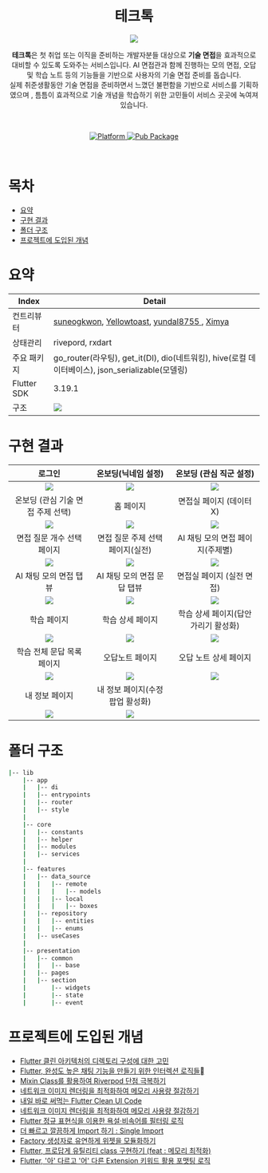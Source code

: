 <h1 align="center">테크톡</h1>
<p align="center"><img src="https://velog.velcdn.com/images/ximya_hf/post/d6237bb6-be9a-460b-8752-0c2e6407705f/image.png"/></p>
<p align="center"><b>테크톡</b>은 첫 취업 또는 이직을 준비하는 개발자분들 대상으로 <b>기술 면접</b>을 효과적으로 대비할 수 있도록 도와주는 서비스입니다. AI 면접관과 함께 진행하는 모의 면접, 오답 및 학습 노트 등의 기능들을 기반으로 사용자의 기술 면접 준비를 돕습니다. <br/> 실제 취준생활동안 기술 면접을 준비하면서 느꼈던 불편함을 기반으로 서비스를 기획하였으며 , 틈틈이 효과적으로 기술 개념을 학습하기 위한 고민들이 서비스 곳곳에 녹여져 있습니다.</p><br>


<p align="center">
  <a href="https://apps.apple.com/kr/app/id6478161786">
    <img src="https://velog.velcdn.com/images/ximya_hf/post/94c5604a-f8e9-4979-9578-7a8e17d72af8/image.png"
      alt="Platform" />
  </a>
  <a href="https://play.google.com/store/apps/details?id=com.techtalk.ai">
    <img src="https://velog.velcdn.com/images/ximya_hf/post/db4639d8-2241-4a87-a393-0ee64961237d/image.png"
      alt="Pub Package"/>
  </a>
</p>

<br>

# 목차

- [요약](#요약)
- [구현 결과](#구현-결과)
- [폴더 구조](#폴더-구조)
- [프로젝트에 도입된 개념](#프로젝트에-도입된-개념)

# 요약

| Index       | Detail                                                                                                                                                                                                                      |  
|-------------|-----------------------------------------------------------------------------------------------------------------------------------------------------------------------------------------------------------------------------|
| 컨트리뷰터       | <a href="https://github.com/suneogkwon">suneogkwon<a/>, <a href ="https://github.com/Yellowtoast">Yellowtoast</a>, <a href ="https://github.com/yundal8755">yundal8755 </a>, <a href ="https://github.com/Xim-ya">Ximya</a> |
| 상태관리        | rivepord, rxdart                                                                                                                                                                                                            |
| 주요 패키지      | go_router(라우팅), get_it(DI), dio(네트워킹), hive(로컬 데이터베이스), json_serializable(모델링)                                                                                                                                              |
| Flutter SDK | 3.19.1                                                                                                                                                                                                                      |
| 구조          | <img src="https://velog.velcdn.com/images/ximya_hf/post/344edd13-f828-453b-a9c1-7ee076898af6/image.png">                                                                                                                    |

# 구현 결과

|                                                   로그인                                                    |                                               온보딩(닉네임 설정)                                                |                                              온보딩 (관심 직군 설정)                                              |
|:--------------------------------------------------------------------------------------------------------:|:--------------------------------------------------------------------------------------------------------:|:--------------------------------------------------------------------------------------------------------:|
| <img src="https://velog.velcdn.com/images/ximya_hf/post/69103ac1-d95b-41d3-b600-ea23eb5d4a8b/image.PNG"> | <img src="https://velog.velcdn.com/images/ximya_hf/post/521cc41b-82b8-4599-9bdc-dde29a9c068f/image.PNG"> | <img src="https://velog.velcdn.com/images/ximya_hf/post/b188ffea-d92c-483a-b25e-ad61f84bf64e/image.PNG"> |  
|                                           온보딩 (관심 기술 면접 주제 선택)                                           |                                                  홈 페이지                                                   |                                             면접실 페이지 (데이터 X)                                              |
| <img src="https://velog.velcdn.com/images/ximya_hf/post/90a5eb71-38f6-4039-8f69-0a5614fc0441/image.PNG"> | <img src="https://velog.velcdn.com/images/ximya_hf/post/34430fca-7d16-4ded-9709-a9a9edbfa720/image.PNG"> | <img src="https://velog.velcdn.com/images/ximya_hf/post/8200b83c-6062-410d-91ff-5bdfef971054/image.PNG"> |
|                                             면접 질문 개수 선택 페이지                                              |                                           면접 질문 주제 선택 페이지(실전)                                            |                                           AI 채팅 모의 면접 페이지(주제별)                                           |
| <img src="https://velog.velcdn.com/images/ximya_hf/post/810f56bc-3cf8-45ce-a2cc-d3a4a91f306c/image.PNG"> | <img src="https://velog.velcdn.com/images/ximya_hf/post/b8a40b5f-dcb4-4a81-aba6-07892e90ce7c/image.PNG"> | <img src="https://velog.velcdn.com/images/ximya_hf/post/fab58c77-745e-417d-b80a-78b75e9a3cb0/image.PNG"> |
|                                              AI 채팅 모의 면접 탭뷰                                              |                                            AI 채팅 모의 면접 문답 탭뷰                                             |                                             면접실 페이지 (실전 면접)                                              |
| <img src="https://velog.velcdn.com/images/ximya_hf/post/8f003027-0f9d-4b7f-9b0f-cb8f61961cc1/image.PNG"> | <img src="https://velog.velcdn.com/images/ximya_hf/post/0673e585-74f0-49fc-bdaa-07fca1089d8e/image.PNG"> | <img src="https://velog.velcdn.com/images/ximya_hf/post/ce6c73bb-6e53-4db4-a330-11c3362a84f4/image.PNG"> |
|                                                  학습 페이지                                                  |                                                학습 상세 페이지                                                 |                                          학습 상세 페이지(답안 가리기 활성화)                                           |
| <img src="https://velog.velcdn.com/images/ximya_hf/post/00fd7b76-4a7b-459b-88e0-4a3e3c0a03ff/image.PNG"> | <img src="https://velog.velcdn.com/images/ximya_hf/post/48f71618-5335-4302-a419-af68742fdace/image.PNG"> | <img src="https://velog.velcdn.com/images/ximya_hf/post/9f3b6eb9-d884-484a-a538-d3da43071ff0/image.PNG"> |
|                                             학습 전체 문답 목록 페이지                                              |                                                 오답노트 페이지                                                 |                                               오답 노트 상세 페이지                                               |
| <img src="https://velog.velcdn.com/images/ximya_hf/post/fdecd6dd-7331-4d65-bd72-e360b72f72ac/image.PNG"> | <img src="https://velog.velcdn.com/images/ximya_hf/post/97e1a49f-1d0b-4ba4-808d-064134326c35/image.PNG"> | <img src="https://velog.velcdn.com/images/ximya_hf/post/804d31aa-0100-4de1-800f-78892b6f1a91/image.PNG"> |
|                                                 내 정보 페이지                                                 |                                           내 정보 페이지(수정 팝업 활성화)                                            |
| <img src="https://velog.velcdn.com/images/ximya_hf/post/10ff2b1e-790b-4774-9688-0d3123f864e0/image.PNG"> | <img src="https://velog.velcdn.com/images/ximya_hf/post/6b838bbb-8143-4172-9670-d8cae06b619f/image.PNG"> |

# 폴더 구조

```bash
|-- lib
    |-- app
    |   |-- di
    |   |-- entrypoints
    |   |-- router
    |   |-- style
    |  
    |-- core
    |   |-- constants
    |   |-- helper
    |   |-- modules
    |   |-- services       
    |        
    |-- features
    |   |-- data_source
    |   |   |-- remote
    |   |   |   |-- models
    |   |   |-- local
    |   |   |   |-- boxes     
    |   |-- repository
    |   |   |-- entities
    |   |   |-- enums
    |   |-- useCases
    |   
    |-- presentation
    |   |-- common
    |   |   |-- base
    |   |-- pages
    |   |-- section
    |       |-- widgets
    |       |-- state
    |       |-- event    

```

# 프로젝트에 도입된 개념

- <a href="https://medium.com/@tnsdjr7/flutter-%ED%81%B4%EB%A6%B0-%EC%95%84%ED%82%A4%ED%85%8D%EC%B2%98%EC%9D%98-%EB%94%94%EB%A0%89%ED%86%A0%EB%A6%AC-%EA%B5%AC%EC%84%B1%EC%97%90-%EB%8C%80%ED%95%9C-%EA%B3%A0%EB%AF%BC-8ea9cfabaf0f">
  Flutter 클린 아키텍처의 디렉토리 구성에 대한 고민</a>
- <a href="https://velog.io/@ximya_hf/Flutter-%EC%99%84%EC%84%B1%EB%8F%84-%EB%86%92%EC%9D%80-%EC%B1%84%ED%8C%85-%EA%B8%B0%EB%8A%A5%EC%9D%84-%EB%A7%8C%EB%93%A4%EA%B8%B0-%EC%9C%84%ED%95%9C-%EC%9D%B8%ED%84%B0%EB%A0%89%EC%85%98-%EB%A1%9C%EC%A7%81%EB%93%A4"> Flutter, 완성도 높은 채팅 기능을 만들기 위한 인터렉션 로직들 </a>
- <a href="https://velog.io/@ximya_hf/organize-your-global-providersinflutterriverpod">Mixin Class를
  활용하여 Riverpod 단점 극복하기 </a>
- <a href="https://velog.io/@ximya_hf/optimizing-network-image-rendering-in-flutter">네트워크 이미지 렌더링을
  최적화하여 메모리 사용량 절감하기</a>
- <a href="https://velog.io/@ximya_hf/flutter-clean-ui-code">내일 바로 써먹는 Flutter Clean UI Code </a>
- <a href="https://velog.io/@ximya_hf/optimizing-network-image-rendering-in-flutter"> 네트워크 이미지 렌더링을 최적화하여 메모리 사용량 절감하기 </a>
- <a href="https://velog.io/@ximya_hf/korean-profanity-filter-based-on-regex"> Flutter 정규 표현식을 이용한 욕설·비속어를 필터링 로직 </a>
- <a href="https://velog.io/@ximya_hf/manangesseveralimportinflutterbysinlgeimport"> 더 빠르고 깔끔하게 Import 하기 : Single Import </a>
- <a href="https://velog.io/@ximya_hf/factory-constructor-base-ui-module"> Factory 생성자로 유연하게 위젯을 모듈화하기 </a>
- <a href="https://velog.io/@ximya_hf/howtowirtutilclasslikepro"> Flutter, 프로답게 유틸리티 class 구현하기 (feat : 메모리 최적화) </a>
- <a href="https://velog.io/@ximya_hf/Flutter-%EC%95%84-%EB%8B%A4%EB%A5%B4%EA%B3%A0-%EC%96%B4-%EB%8B%A4%EB%A5%B8-Extension-%ED%82%A4%EC%9B%8C%EB%93%9C-%ED%99%9C%EC%9A%A9-%ED%8F%AC%EB%A7%B7%ED%8C%85-%EB%A1%9C%EC%A7%81"> Flutter, '아' 다르고 '어' 다른 Extension 키워드 활용 포맷팅 로직 </a>


